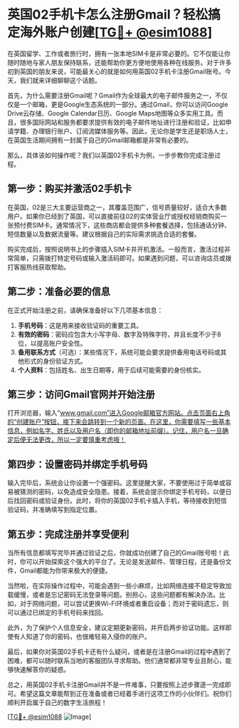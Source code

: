# 英国02手机卡怎么注册Gmail？轻松搞定海外账户创建[[TG💪+ @esim1088](https://t.me/s/esim1088)]

在英国留学、工作或者旅行时，拥有一张本地SIM卡是非常必要的。它不仅能让你随时随地与家人朋友保持联系，还能帮助你更方便地使用各种在线服务。对于许多初到英国的朋友来说，可能最关心的就是如何用英国02手机卡注册Gmail账号。今天，我们就来详细聊聊这个话题。

首先，为什么需要注册Gmail呢？Gmail作为全球最大的电子邮件服务之一，不仅仅是一个邮箱，更是Google生态系统的一部分。通过Gmail，你可以访问Google Drive云存储、Google Calendar日历、Google Maps地图等众多实用工具。而且，很多国际网站和服务都要求提供有效的电子邮件地址进行注册和验证，比如申请学籍、办理银行账户、订阅流媒体服务等。因此，无论你是学生还是职场人士，在英国生活期间拥有一封属于自己的Gmail邮箱都是非常有必要的。

那么，具体该如何操作呢？我们以英国02手机卡为例，一步步教你完成注册过程。

## 第一步：购买并激活02手机卡

在英国，02是三大主要运营商之一，其覆盖范围广，信号质量较好，适合大多数用户。如果你已经到了英国，可以直接前往02的实体营业厅或授权经销商购买一张预付费SIM卡。通常情况下，这些商店都会提供多种套餐选择，包括通话分钟、短信数量以及数据流量等。建议根据自己的实际需求挑选合适的套餐。

购买完成后，按照说明书上的步骤插入SIM卡并开机激活。一般而言，激活过程非常简单，只需拨打特定号码或输入激活码即可。如果遇到问题，可以咨询店员或拨打客服热线获取帮助。

## 第二步：准备必要的信息

在正式开始注册之前，请确保准备好以下几项基本信息：

1. **手机号码**：这是用来接收验证码的重要工具。
2. **有效的密码**：密码应包含大小写字母、数字及特殊字符，并且长度不少于8位，以提高账户安全性。
3. **备用联系方式**（可选）：某些情况下，系统可能会要求提供备用电话号码或其他形式的身份验证方式。
4. **个人资料**：包括姓名、出生日期等，用于后续可能需要的身份核实。

## 第三步：访问Gmail官网并开始注册

打开浏览器，输入“www.gmail.com”进入Google邮箱官方网站。点击页面右上角的“创建账户”按钮，接下来会跳转到一个新的页面。在这里，你需要填写一些基本信息，例如名字、姓氏以及用户名（即你的邮箱地址前缀）。记住，用户名一旦确定后便无法更改，所以一定要慎重考虑哦！

## 第四步：设置密码并绑定手机号码

输入完毕后，系统会让你设置一个强密码。这里提醒大家，不要使用过于简单或容易被猜测的密码，以免造成安全隐患。接着，系统会提示你绑定手机号码，以便日后找回密码或验证身份。此时，将你的英国02手机卡插入手机，等待接收到短信验证码，并准确填写到指定位置。

## 第五步：完成注册并享受便利

当所有信息都填写完毕并通过验证之后，你就成功创建了自己的Gmail账号啦！此时，你可以开始探索这个强大的平台了。无论是发送邮件、管理日程，还是备份文件，Gmail都能为你带来极大的便捷。

当然啦，在实际操作过程中，可能会遇到一些小麻烦，比如网络连接不稳定导致加载缓慢，或者是忘记密码无法登录等问题。别担心，这些问题都有解决办法。比如，对于网络问题，可以尝试更换Wi-Fi环境或者重启设备；而对于密码遗忘，则可以通过已绑定的手机号码来找回。

此外，为了保护个人信息安全，建议定期更新密码，并开启两步验证功能。这样即使有人知道了你的密码，也很难轻易入侵你的账户。

最后，如果你对英国02手机卡还有什么疑问，或者是在注册Gmail的过程中遇到了困难，都可以随时联系当地的客服团队寻求帮助。他们通常都非常专业且耐心，能够快速解答你的疑惑。

总之，用英国02手机卡注册Gmail并不是一件难事，只要按照上述步骤逐一完成即可。希望这篇文章能帮到正在准备或者已经着手进行这项工作的小伙伴们。祝你们顺利开启属于自己的数字生活旅程！

[[TG💪+ @esim1088](https://t.me/s/esim1088) ![Image](https://i.postimg.cc/4NQfJmqS/Snipaste-2025-05-13-00-14-12.png)]
